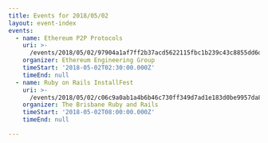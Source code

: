 ```yaml
---
title: Events for 2018/05/02
layout: event-index
events:
  - name: Ethereum P2P Protocols
    uri: >-
      /events/2018/05/02/97904a1af7ff2b37acd5622115fbc1b239c43c8855dd6d1acf4517eb43fe6fdd
    organizer: Ethereum Engineering Group
    timeStart: '2018-05-02T02:30:00.000Z'
    timeEnd: null
  - name: Ruby on Rails InstallFest
    uri: >-
      /events/2018/05/02/c06c9a0ab1a4b6b46c730ff349d7ad1e183d0be9957da86b1101b24a427fe828
    organizer: The Brisbane Ruby and Rails
    timeStart: '2018-05-02T08:00:00.000Z'
    timeEnd: null

---
```

